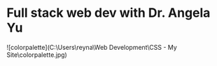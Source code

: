 # Full stack web dev with Dr. Angela Yu 

![colorpalette](C:\Users\reyna\Web Development\CSS - My Site\colorpalette.jpg)